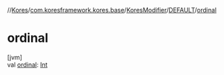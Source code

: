 //[Kores](../../../../index.md)/[com.koresframework.kores.base](../../index.md)/[KoresModifier](../index.md)/[DEFAULT](index.md)/[ordinal](ordinal.md)

# ordinal

[jvm]\
val [ordinal](ordinal.md): [Int](https://kotlinlang.org/api/latest/jvm/stdlib/kotlin/-int/index.html)
